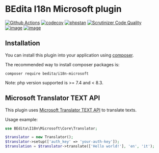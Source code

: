 # BEdita I18n Microsoft plugin

[![Github Actions](https://github.com/bedita/i18n-microsoft/workflows/php/badge.svg)](https://github.com/bedita/i18n-microsoft/actions?query=workflow%3Aphp)
[![codecov](https://codecov.io/gh/bedita/i18n-microsoft/branch/main/graph/badge.svg)](https://codecov.io/gh/bedita/i18n-microsoft)
[![phpstan](https://img.shields.io/badge/PHPStan-level%205-brightgreen.svg)](https://phpstan.org)
[![Scrutinizer Code Quality](https://scrutinizer-ci.com/g/bedita/i18n-microsoft/badges/quality-score.png?b=main)](https://scrutinizer-ci.com/g/bedita/i18n-microsoft/?branch=main)
[![image](https://img.shields.io/packagist/v/bedita/i18n-microsoft.svg?label=stable)](https://packagist.org/packages/bedita/i18n-microsoft)
[![image](https://img.shields.io/github/license/bedita/i18n-microsoft.svg)](https://github.com/bedita/i18n-microsoft/blob/main/LICENSE.LGPL)

## Installation

You can install this plugin into your application using [composer](https://getcomposer.org).

The recommended way to install composer packages is:

```
composer require bedita/i18n-microsoft
```

Note: php version supported is >= 7.4 and < 8.3.

## Microsoft Translator TEXT API

This plugin uses [Microsoft Translator TEXT API](https://www.microsoft.com/en-us/translator/business/translator-api/) to translate texts.

Usage example:
```php
use BEdita\I18n\Microsoft\Core\Translator;

$translator = new Translator();
$translator->setup(['auth_key' => 'your-auth-key']);
$translation = $translator->translate(['Hello world!'], 'en', 'it');
```

